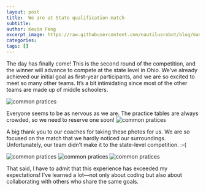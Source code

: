 ```yaml
---
layout: post
title:  We are at State qualification match
subtitle: 
author: Kevin Feng
excerpt_image: https://raw.githubusercontent.com/nautilusrobot/blog/master/assets/images/post_img/20252_08_post1.JPG
categories: 
tags: []
---
```



The day has finally come! This is the second round of the competition, and the winner will advance to compete at the state level in Ohio. 
We’ve already achieved our initial goal as first-year participants, and we are so excited to meet so many other teams. It’s a bit intimidating since most of the other teams are made up of middle schoolers.


![common pratices](https://raw.githubusercontent.com/nautilusrobot/blog/master/assets/images/post_img/20252_08_post2.JPG)


Everyone seems to be as nervous as we are. The practice tables are always crowded, so we need to reserve one soon!
![common pratices](https://raw.githubusercontent.com/nautilusrobot/blog/master/assets/images/post_img/20252_08_post3.JPG)

A big thank you to our coaches for taking these photos for us. We are so focused on the match that we hardly noticed our surroundings. Unfortunately, our team didn’t make it to the state-level competition. :-(

![common pratices](https://raw.githubusercontent.com/nautilusrobot/blog/master/assets/images/post_img/20252_08_post4.JPG)
![common pratices](https://raw.githubusercontent.com/nautilusrobot/blog/master/assets/images/post_img/20252_08_post5.JPG)
![common pratices](https://raw.githubusercontent.com/nautilusrobot/blog/master/assets/images/post_img/20252_08_post6.JPG)

That said, I have to admit that this experience has exceeded my expectations! I’ve learned a lot—not only about coding but also about collaborating with others who share the same goals. 










